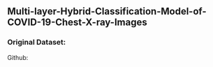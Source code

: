 ## Multi-layer-Hybrid-Classification-Model-of-COVID-19-Chest-X-ray-Images
### Original Dataset:
Github:
